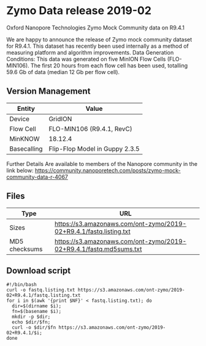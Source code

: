 # Zymo Data release 2019-02
Oxford Nanopore Technologies Zymo Mock Community data on R9.4.1

We are happy to announce the release of Zymo mock community dataset for R9.4.1. This dataset has recently been used internally as a method of measuring platform and algorithm improvements.
Data Generation Conditions: 
This data was generated on five MinION Flow Cells (FLO-MIN106). 
The first 20 hours from each flow cell has been used, totalling 59.6 Gb of data (median 12 Gb per flow cell).

## Version Management ##

| Entity | Value |
|--------|-------|
| Device | GridION 
| Flow Cell   | FLO-MIN106 (R9.4.1, RevC) |
| MinKNOW     | 18.12.4 |
| Basecalling | Flip-Flop Model in Guppy 2.3.5 |

Further Details Are available to members of the Nanopore community in the link below:
https://community.nanoporetech.com/posts/zymo-mock-community-data-r-4067



## Files ##
| Type | URL |
|----------------|--------------------------------------------------------------------|
| Sizes          | https://s3.amazonaws.com/ont-zymo/2019-02+R9.4.1/fastq.listing.txt |
| MD5 checksums  | https://s3.amazonaws.com/ont-zymo/2019-02+R9.4.1/fastq.md5sums.txt |

## Download script ##
```
#!/bin/bash
curl -o fastq.listing.txt https://s3.amazonaws.com/ont-zymo/2019-02+R9.4.1/fastq.listing.txt
for i in $(awk '{print $NF}' < fastq.listing.txt); do
  dir=$(dirname $i);
  fn=$(basename $i);
  mkdir -p $dir;
  echo $dir/$fn;
  curl -o $dir/$fn https://s3.amazonaws.com/ont-zymo/2019-02+R9.4.1/$i;
done
```
